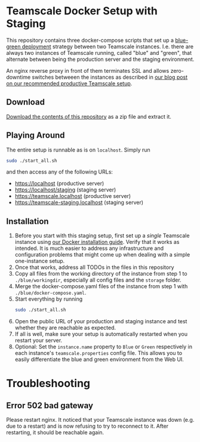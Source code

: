 # Teamscale Docker Setup with Staging

This repository contains three docker-compose scripts that set up a [blue-green deployment](https://en.wikipedia.org/wiki/Blue-green_deployment) strategy between two Teamscale instances. I.e. there are always two instances of Teamscale running, called "blue" and "green", that alternate between being the production server and the staging environment.

An nginx reverse proxy in front of them terminates SSL and allows zero-downtime switches betweeen the instances as described in [our blog post on our recommended productive Teamscale setup](https://www.cqse.eu/en/news/blog/teamscale-production-setup/).

## Download

[Download the contents of this repository](https://github.com/cqse/teamscale-docker-blue-green-deployment/archive/refs/heads/master.zip) as a zip file and extract it.

## Playing Around

The entire setup is runnable as is on `localhost`. Simply run

```sh
sudo ./start_all.sh
```

and then access any of the following URLs:

- <https://localhost> (productive server)
- <https://localhost/staging> (staging server)
- <https://teamscale.localhost> (productive server)
- <https://teamscale-staging.localhost> (staging server)

## Installation

1. Before you start with this staging setup, first set up a _single_ Teamscale instance using [our Docker installation guide](https://docs.teamscale.com/howto/installing-with-docker/). Verify that it works as intended. It is much easier to address any infrastructure and configuration problems that might come up when dealing with a simple one-instance setup.
2. Once that works, address all TODOs in the files in this repository
3. Copy all files from the working directory of the instance from step 1 to `./blue/workingdir`, especially all config files and the `storage` folder.
4. Merge the docker-compose.yaml files of the instance from step 1 with `./blue/docker-compose.yaml`.
5. Start everything by running
   ```sh
   sudo ./start_all.sh
   ```
6. Open the public URL of your production and staging instance and test whether they are reachable as expected.
7. If all is well, make sure your setup is automatically restarted when you restart your server.
8. Optional: Set the `instance.name` property to `Blue` or `Green` respectively in each instance's `teamscale.properties` config file. This allows you to easily differentiate the blue and green environment from the Web UI.

# Troubleshooting

## Error 502 bad gateway

Please restart nginx. It noticed that your Teamscale instance was down (e.g. due to a restart) and is now refusing to try to reconnect to it. After restarting, it should be reachable again.

